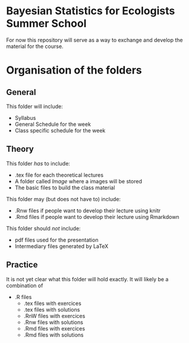 # Bayesian Statistics for Ecologists Summer School 

For now this repository will serve as a way to exchange and develop the material for the course.

# Organisation of the folders

## General
This folder will include:
  - Syllabus
  - General Schedule for the week
  - Class specific schedule for the week
  
## Theory
This folder *has* to include:
  - .tex file for each theoretical lectures
  - A folder called *Image* where a images will be stored
  - The basic files to build the class material
  
This folder may (but does not have to) include:
  - .Rnw files if people want to develop their lecture using knitr
  - .Rmd files if people want to develop their lecture using Rmarkdown
  
This folder should *not* include:
  - pdf files used for the presentation
  - Intermediary files generated by LaTeX

## Practice
It is not yet clear what this folder will hold exactly. It will likely be a combination of
  - .R files
	- .tex files with exercices
	- .tex files with solutions
	- .RnW files with exercices
	- .Rnw files with solutions
	- .Rmd files with exercices
	- .Rmd files with solutions
